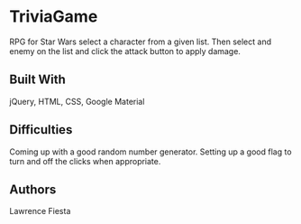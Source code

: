 # TriviaGame
RPG for Star Wars select a character from a given list. Then select and enemy on the list and click the attack button to apply damage.


## Built With

jQuery, HTML, CSS, Google Material

## Difficulties

Coming up with a good random number generator. Setting up a good flag to turn and off the clicks when appropriate.


## Authors

Lawrence Fiesta